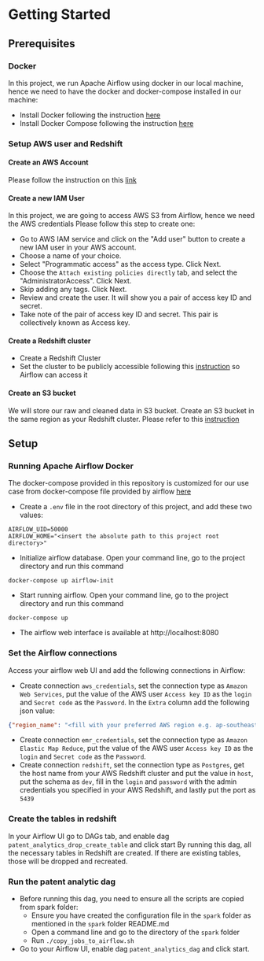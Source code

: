 # Getting Started
## Prerequisites
### Docker
In this project, we run Apache Airflow using docker in our local machine, hence we need to have the docker and docker-compose installed in our machine:
- Install Docker following the instruction [here](https://docs.docker.com/engine/install/)
- Install Docker Compose following the instruction [here](https://docs.docker.com/compose/install/)

### Setup AWS user and Redshift
#### Create an AWS Account
Please follow the instruction on this [link](https://aws.amazon.com/premiumsupport/knowledge-center/create-and-activate-aws-account/)

#### Create a new IAM User
In this project, we are going to access AWS S3 from Airflow, hence we need the AWS credentials
Please follow this step to create one:
- Go to AWS IAM service and click on the "Add user" button to create a new IAM user in your AWS account.
- Choose a name of your choice.
- Select "Programmatic access" as the access type. Click Next.
- Choose the `Attach existing policies directly` tab, and select the "AdministratorAccess". Click Next.
- Skip adding any tags. Click Next.
- Review and create the user. It will show you a pair of access key ID and secret.
- Take note of the pair of access key ID and secret. This pair is collectively known as Access key.

#### Create a Redshift cluster
- Create a Redshift Cluster
- Set the cluster to be publicly accessible following this [instruction](https://aws.amazon.com/premiumsupport/knowledge-center/redshift-cluster-private-public/) so Airflow can access it

#### Create an S3 bucket
We will store our raw and cleaned data in S3 bucket. Create an S3 bucket in the same region as your Redshift cluster. Please refer to this [instruction](https://docs.aws.amazon.com/AmazonS3/latest/userguide/create-bucket-overview.html)




## Setup
### Running Apache Airflow Docker
The docker-compose provided in this repository is customized for our use case from docker-compose file provided by airflow [here](https://airflow.apache.org/docs/apache-airflow/stable/start/docker.html#docker-compose-yaml) 
  - Create a `.env` file in the root directory of this project, and add these two values:
```commandline
AIRFLOW_UID=50000
AIRFLOW_HOME="<insert the absolute path to this project root directory>"
```
- Initialize airflow database. Open your command line, go to the project directory and run this command
```commandline
docker-compose up airflow-init
```
- Start running airflow. Open your command line, go to the project directory and run this command
```commandline
docker-compose up
```
- The airflow web interface is available at http://localhost:8080


### Set the Airflow connections
Access your airflow web UI and add the following connections in Airflow:
- Create connection `aws_credentials`, set the connection type as `Amazon Web Services`, put the value of the AWS user `Access key ID` as the `login` and `Secret code` as the `Password`. In the `Extra` column add the following json value:
```json
{"region_name": "<fill with your preferred AWS region e.g. ap-southeast-1>"}
```
- Create connection `emr_credentials`, set the connection type as `Amazon Elastic Map Reduce`, put the value of the AWS user `Access key ID` as the `login` and `Secret code` as the `Password`.
- Create connection `redshift`, set the connection type as `Postgres`, get the host name from your AWS Redshift cluster and put the value in `host`, put the schema as `dev`, fill in the `login` and `password` with the admin credentials you specified in your AWS Redshift, and lastly put the port as `5439`


### Create the tables in redshift
In your Airflow UI go to DAGs tab, and enable dag `patent_analytics_drop_create_table` and click start
By running this dag, all the necessary tables in Redshift are created. If there are existing tables, those will be dropped and recreated.

### Run the patent analytic dag
- Before running this dag, you need to ensure all the scripts are copied from spark folder:
  - Ensure you have created the configuration file in the `spark` folder as mentioned in the `spark` folder README.md
  - Open a command line and go to the directory of the `spark` folder
  - Run ```./copy_jobs_to_airflow.sh```
- Go to your Airflow UI, enable dag `patent_analytics_dag` and click start.



